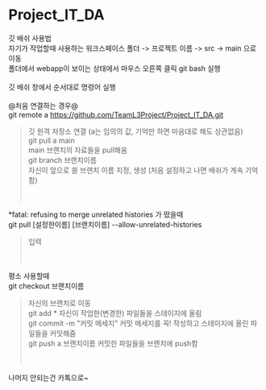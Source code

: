 # Project_IT_DA<br>
깃 배쉬 사용법<br>
자기가 작업할때 사용하는 워크스페이스 폴더 -> 프로젝트 이름 -> src -> main 으로 이동<br>
폴더에서 webapp이 보이는 상태에서 마우스 오른쪽 클릭 git bash 실행<br>
<br>
깃 배쉬 창에서 순서대로 명령어 실행<br>  
@처음 연결하는 경우@<br>
git remote a https://github.com/TeamL3Project/Project_IT_DA.git    <br>
  > 깃 원격 저장소 연결 (a는 임의의 값, 기억만 하면 마음대로 해도 상관없음)<br>
git pull a main                                                    
  > main 브랜치의 자료들을 pull해옴<br>
git branch 브랜치이름                                               
  > 자신이 앞으로 쓸 브랜치 이름 지정, 생성 (처음 설정하고 나면 배쉬가 계속 기억함)<br>
<br><br>

*fatal: refusing to merge unrelated histories 가 떴을때<br>
git pull [설정한이름] [브랜치이름] --allow-unrelated-histories      
   > 입력       <br>
<br><br>

평소 사용할때<br>
git checkout 브랜치이름                                            
   > 자신의 브랜치로 이동<br>
git add *
   > 자신이 작업한(변경한) 파일들을 스테이지에 올림<br>
git commit -m "커밋 메세지"
   > 커밋 메세지를 꼭! 작성하고 스테이지에 올린 파일들을 커밋해줌<br>
git push a 브랜치이름
   > 커밋한 파일들을 브랜치에 push함<br>
<br><br>

나머지 안되는건 카톡으로~<br>

